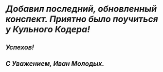 *Добавил последний, обновленный конспект. Приятно было поучиться у Кульного Кодера!*  
=
*Успехов!*
-
*С Уважением, Иван Молодых.*
-

